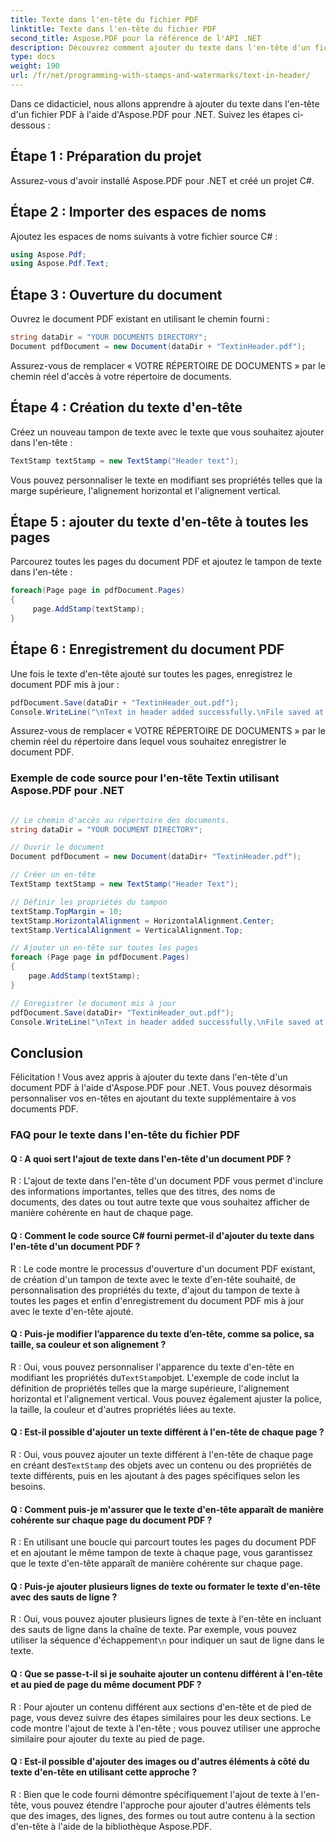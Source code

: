 ```yaml
---
title: Texte dans l'en-tête du fichier PDF
linktitle: Texte dans l'en-tête du fichier PDF
second_title: Aspose.PDF pour la référence de l'API .NET
description: Découvrez comment ajouter du texte dans l'en-tête d'un fichier PDF avec Aspose.PDF pour .NET.
type: docs
weight: 190
url: /fr/net/programming-with-stamps-and-watermarks/text-in-header/
---
```

Dans ce didacticiel, nous allons apprendre à ajouter du texte dans l'en-tête d'un fichier PDF à l'aide d'Aspose.PDF pour .NET. Suivez les étapes ci-dessous :

## Étape 1 : Préparation du projet

Assurez-vous d'avoir installé Aspose.PDF pour .NET et créé un projet C#.

## Étape 2 : Importer des espaces de noms

Ajoutez les espaces de noms suivants à votre fichier source C# :

```csharp
using Aspose.Pdf;
using Aspose.Pdf.Text;
```

## Étape 3 : Ouverture du document

Ouvrez le document PDF existant en utilisant le chemin fourni :

```csharp
string dataDir = "YOUR DOCUMENTS DIRECTORY";
Document pdfDocument = new Document(dataDir + "TextinHeader.pdf");
```

Assurez-vous de remplacer « VOTRE RÉPERTOIRE DE DOCUMENTS » par le chemin réel d'accès à votre répertoire de documents.

## Étape 4 : Création du texte d'en-tête

Créez un nouveau tampon de texte avec le texte que vous souhaitez ajouter dans l'en-tête :

```csharp
TextStamp textStamp = new TextStamp("Header text");
```

Vous pouvez personnaliser le texte en modifiant ses propriétés telles que la marge supérieure, l'alignement horizontal et l'alignement vertical.

## Étape 5 : ajouter du texte d'en-tête à toutes les pages

Parcourez toutes les pages du document PDF et ajoutez le tampon de texte dans l'en-tête :

```csharp
foreach(Page page in pdfDocument.Pages)
{
     page.AddStamp(textStamp);
}
```

## Étape 6 : Enregistrement du document PDF

Une fois le texte d'en-tête ajouté sur toutes les pages, enregistrez le document PDF mis à jour :

```csharp
pdfDocument.Save(dataDir + "TextinHeader_out.pdf");
Console.WriteLine("\nText in header added successfully.\nFile saved at: " + dataDir);
```

Assurez-vous de remplacer « VOTRE RÉPERTOIRE DE DOCUMENTS » par le chemin réel du répertoire dans lequel vous souhaitez enregistrer le document PDF.

### Exemple de code source pour l'en-tête Textin utilisant Aspose.PDF pour .NET 
```csharp

// Le chemin d'accès au répertoire des documents.
string dataDir = "YOUR DOCUMENT DIRECTORY";

// Ouvrir le document
Document pdfDocument = new Document(dataDir+ "TextinHeader.pdf");

// Créer un en-tête
TextStamp textStamp = new TextStamp("Header Text");

// Définir les propriétés du tampon
textStamp.TopMargin = 10;
textStamp.HorizontalAlignment = HorizontalAlignment.Center;
textStamp.VerticalAlignment = VerticalAlignment.Top;

// Ajouter un en-tête sur toutes les pages
foreach (Page page in pdfDocument.Pages)
{
	page.AddStamp(textStamp);
}

// Enregistrer le document mis à jour
pdfDocument.Save(dataDir+ "TextinHeader_out.pdf");
Console.WriteLine("\nText in header added successfully.\nFile saved at " + dataDir);

```

## Conclusion

Félicitation ! Vous avez appris à ajouter du texte dans l'en-tête d'un document PDF à l'aide d'Aspose.PDF pour .NET. Vous pouvez désormais personnaliser vos en-têtes en ajoutant du texte supplémentaire à vos documents PDF.

### FAQ pour le texte dans l'en-tête du fichier PDF

#### Q : A quoi sert l'ajout de texte dans l'en-tête d'un document PDF ?

R : L'ajout de texte dans l'en-tête d'un document PDF vous permet d'inclure des informations importantes, telles que des titres, des noms de documents, des dates ou tout autre texte que vous souhaitez afficher de manière cohérente en haut de chaque page.

#### Q : Comment le code source C# fourni permet-il d'ajouter du texte dans l'en-tête d'un document PDF ?

R : Le code montre le processus d'ouverture d'un document PDF existant, de création d'un tampon de texte avec le texte d'en-tête souhaité, de personnalisation des propriétés du texte, d'ajout du tampon de texte à toutes les pages et enfin d'enregistrement du document PDF mis à jour avec le texte d'en-tête ajouté.

#### Q : Puis-je modifier l’apparence du texte d’en-tête, comme sa police, sa taille, sa couleur et son alignement ?

 R : Oui, vous pouvez personnaliser l'apparence du texte d'en-tête en modifiant les propriétés du`TextStamp`objet. L'exemple de code inclut la définition de propriétés telles que la marge supérieure, l'alignement horizontal et l'alignement vertical. Vous pouvez également ajuster la police, la taille, la couleur et d'autres propriétés liées au texte.

#### Q : Est-il possible d'ajouter un texte différent à l'en-tête de chaque page ?

 R : Oui, vous pouvez ajouter un texte différent à l'en-tête de chaque page en créant des`TextStamp` des objets avec un contenu ou des propriétés de texte différents, puis en les ajoutant à des pages spécifiques selon les besoins.

#### Q : Comment puis-je m'assurer que le texte d'en-tête apparaît de manière cohérente sur chaque page du document PDF ?

R : En utilisant une boucle qui parcourt toutes les pages du document PDF et en ajoutant le même tampon de texte à chaque page, vous garantissez que le texte d'en-tête apparaît de manière cohérente sur chaque page.

#### Q : Puis-je ajouter plusieurs lignes de texte ou formater le texte d'en-tête avec des sauts de ligne ?

 R : Oui, vous pouvez ajouter plusieurs lignes de texte à l'en-tête en incluant des sauts de ligne dans la chaîne de texte. Par exemple, vous pouvez utiliser la séquence d'échappement`\n` pour indiquer un saut de ligne dans le texte.

#### Q : Que se passe-t-il si je souhaite ajouter un contenu différent à l'en-tête et au pied de page du même document PDF ?

R : Pour ajouter un contenu différent aux sections d'en-tête et de pied de page, vous devez suivre des étapes similaires pour les deux sections. Le code montre l'ajout de texte à l'en-tête ; vous pouvez utiliser une approche similaire pour ajouter du texte au pied de page.

#### Q : Est-il possible d'ajouter des images ou d'autres éléments à côté du texte d'en-tête en utilisant cette approche ?

R : Bien que le code fourni démontre spécifiquement l'ajout de texte à l'en-tête, vous pouvez étendre l'approche pour ajouter d'autres éléments tels que des images, des lignes, des formes ou tout autre contenu à la section d'en-tête à l'aide de la bibliothèque Aspose.PDF.
